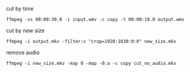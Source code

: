 cut by time

`ffmpeg -ss 00:00:30.0 -i input.wmv -c copy -t 00:00:10.0 output.wmv`

cut by new size

`ffmpeg -i output.mkv -filter:v "crop=1920:1030:0:0" new_size.mkv`

remove audio

`ffmpeg -i new_size.mkv -map 0 -map -0:a -c copy cut_no_audio.mkv`

